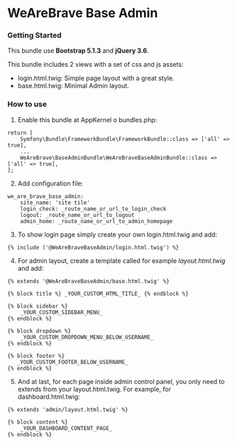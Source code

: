 WeAreBrave Base Admin
=======

### Getting Started

This bundle use **Bootstrap 5.1.3** and **jQuery 3.6**.

This bundle includes 2 views with a set of css and js assets:
- login.html.twig: Simple page layout with a great style.
- base.html.twig: Minimal Admin layout.

### How to use

1) Enable this bundle at AppKernel o bundles.php:

```
return [
    Symfony\Bundle\FrameworkBundle\FrameworkBundle::class => ['all' => true],
    ...
    WeAreBrave\BaseAdminBundle\WeAreBraveBaseAdminBundle::class => ['all' => true],
];
```


2) Add configuration file:

```
we_are_brave_base_admin:
    site_name: 'site tile'
    login_check: _route_name_or_url_to_login_check
    logout: _route_name_or_url_to_logout
    admin_home: _route_name_or_url_to_admin_homepage

```

3) To show login page simply create your own login.html.twig and add:

```
{% include ('@WeAreBraveBaseAdmin/login.html.twig') %}
```

4) For admin layout, create a template called for example _layout.html.twig_ and add:

```
{% extends '@WeAreBraveBaseAdmin/base.html.twig' %}

{% block title %} _YOUR_CUSTOM_HTML_TITLE_ {% endblock %}

{% block sidebar %}
    _YOUR_CUSTOM_SIDEBAR_MENU_
{% endblock %}

{% block dropdown %}
    _YOUR_CUSTOM_DROPDOWN_MENU_BELOW_USERNAME_
{% endblock %}

{% block footer %}
   _YOUR_CUSTOM_FOOTER_BELOW_USERNAME_
{% endblock %}

```

5) And at last, for each page inside admin control panel, you only need to extends from your layout.html.twig. For example, for dashboard.html.twig:
```
{% extends 'admin/layout.html.twig' %}

{% block content %}
    _YOUR_DASHBOARD_CONTENT_PAGE_
{% endblock %}
```
